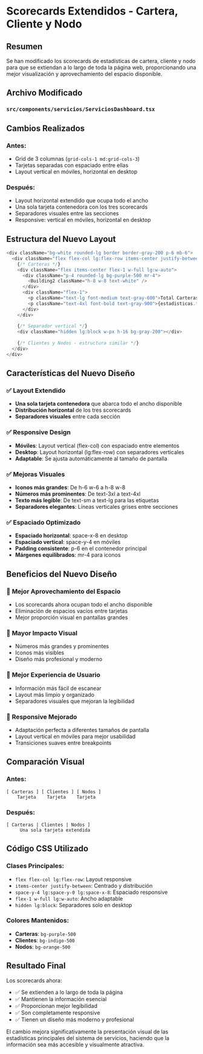 # Scorecards Extendidos - Cartera, Cliente y Nodo

## Resumen
Se han modificado los scorecards de estadísticas de cartera, cliente y nodo para que se extiendan a lo largo de toda la página web, proporcionando una mejor visualización y aprovechamiento del espacio disponible.

## Archivo Modificado

### `src/components/servicios/ServiciosDashboard.tsx`

## Cambios Realizados

### **Antes:**
- Grid de 3 columnas (`grid-cols-1 md:grid-cols-3`)
- Tarjetas separadas con espaciado entre ellas
- Layout vertical en móviles, horizontal en desktop

### **Después:**
- Layout horizontal extendido que ocupa todo el ancho
- Una sola tarjeta contenedora con los tres scorecards
- Separadores visuales entre las secciones
- Responsive: vertical en móviles, horizontal en desktop

## Estructura del Nuevo Layout

```typescript
<div className="bg-white rounded-lg border border-gray-200 p-6 mb-6">
  <div className="flex flex-col lg:flex-row items-center justify-between space-y-4 lg:space-y-0 lg:space-x-8">
    {/* Carteras */}
    <div className="flex items-center flex-1 w-full lg:w-auto">
      <div className="p-4 rounded-lg bg-purple-500 mr-4">
        <Building2 className="h-8 w-8 text-white" />
      </div>
      <div className="flex-1">
        <p className="text-lg font-medium text-gray-600">Total Carteras</p>
        <p className="text-4xl font-bold text-gray-900">{estadisticas.totales.carteras}</p>
      </div>
    </div>
    
    {/* Separador vertical */}
    <div className="hidden lg:block w-px h-16 bg-gray-200"></div>
    
    {/* Clientes y Nodos - estructura similar */}
  </div>
</div>
```

## Características del Nuevo Diseño

### ✅ **Layout Extendido**
- **Una sola tarjeta contenedora** que abarca todo el ancho disponible
- **Distribución horizontal** de los tres scorecards
- **Separadores visuales** entre cada sección

### ✅ **Responsive Design**
- **Móviles**: Layout vertical (flex-col) con espaciado entre elementos
- **Desktop**: Layout horizontal (lg:flex-row) con separadores verticales
- **Adaptable**: Se ajusta automáticamente al tamaño de pantalla

### ✅ **Mejoras Visuales**
- **Iconos más grandes**: De h-6 w-6 a h-8 w-8
- **Números más prominentes**: De text-3xl a text-4xl
- **Texto más legible**: De text-sm a text-lg para las etiquetas
- **Separadores elegantes**: Líneas verticales grises entre secciones

### ✅ **Espaciado Optimizado**
- **Espaciado horizontal**: space-x-8 en desktop
- **Espaciado vertical**: space-y-4 en móviles
- **Padding consistente**: p-6 en el contenedor principal
- **Márgenes equilibrados**: mr-4 para iconos

## Beneficios del Nuevo Diseño

### 🎯 **Mejor Aprovechamiento del Espacio**
- Los scorecards ahora ocupan todo el ancho disponible
- Eliminación de espacios vacíos entre tarjetas
- Mejor proporción visual en pantallas grandes

### 🎯 **Mayor Impacto Visual**
- Números más grandes y prominentes
- Iconos más visibles
- Diseño más profesional y moderno

### 🎯 **Mejor Experiencia de Usuario**
- Información más fácil de escanear
- Layout más limpio y organizado
- Separadores visuales que mejoran la legibilidad

### 🎯 **Responsive Mejorado**
- Adaptación perfecta a diferentes tamaños de pantalla
- Layout vertical en móviles para mejor usabilidad
- Transiciones suaves entre breakpoints

## Comparación Visual

### **Antes:**
```
[ Carteras ] [ Clientes ] [ Nodos ]
    Tarjeta    Tarjeta    Tarjeta
```

### **Después:**
```
[ Carteras | Clientes | Nodos ]
     Una sola tarjeta extendida
```

## Código CSS Utilizado

### **Clases Principales:**
- `flex flex-col lg:flex-row`: Layout responsive
- `items-center justify-between`: Centrado y distribución
- `space-y-4 lg:space-y-0 lg:space-x-8`: Espaciado responsive
- `flex-1 w-full lg:w-auto`: Ancho adaptable
- `hidden lg:block`: Separadores solo en desktop

### **Colores Mantenidos:**
- **Carteras**: `bg-purple-500`
- **Clientes**: `bg-indigo-500`
- **Nodos**: `bg-orange-500`

## Resultado Final

Los scorecards ahora:
- ✅ Se extienden a lo largo de toda la página
- ✅ Mantienen la información esencial
- ✅ Proporcionan mejor legibilidad
- ✅ Son completamente responsive
- ✅ Tienen un diseño más moderno y profesional

El cambio mejora significativamente la presentación visual de las estadísticas principales del sistema de servicios, haciendo que la información sea más accesible y visualmente atractiva.
